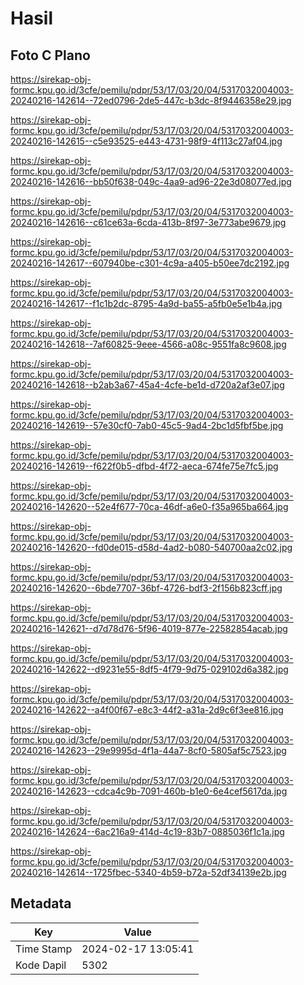 # Hasil

## Foto C Plano

https://sirekap-obj-formc.kpu.go.id/3cfe/pemilu/pdpr/53/17/03/20/04/5317032004003-20240216-142614--72ed0796-2de5-447c-b3dc-8f9446358e29.jpg

https://sirekap-obj-formc.kpu.go.id/3cfe/pemilu/pdpr/53/17/03/20/04/5317032004003-20240216-142615--c5e93525-e443-4731-98f9-4f113c27af04.jpg

https://sirekap-obj-formc.kpu.go.id/3cfe/pemilu/pdpr/53/17/03/20/04/5317032004003-20240216-142616--bb50f638-049c-4aa9-ad96-22e3d08077ed.jpg

https://sirekap-obj-formc.kpu.go.id/3cfe/pemilu/pdpr/53/17/03/20/04/5317032004003-20240216-142616--c61ce63a-6cda-413b-8f97-3e773abe9679.jpg

https://sirekap-obj-formc.kpu.go.id/3cfe/pemilu/pdpr/53/17/03/20/04/5317032004003-20240216-142617--607940be-c301-4c9a-a405-b50ee7dc2192.jpg

https://sirekap-obj-formc.kpu.go.id/3cfe/pemilu/pdpr/53/17/03/20/04/5317032004003-20240216-142617--f1c1b2dc-8795-4a9d-ba55-a5fb0e5e1b4a.jpg

https://sirekap-obj-formc.kpu.go.id/3cfe/pemilu/pdpr/53/17/03/20/04/5317032004003-20240216-142618--7af60825-9eee-4566-a08c-9551fa8c9608.jpg

https://sirekap-obj-formc.kpu.go.id/3cfe/pemilu/pdpr/53/17/03/20/04/5317032004003-20240216-142618--b2ab3a67-45a4-4cfe-be1d-d720a2af3e07.jpg

https://sirekap-obj-formc.kpu.go.id/3cfe/pemilu/pdpr/53/17/03/20/04/5317032004003-20240216-142619--57e30cf0-7ab0-45c5-9ad4-2bc1d5fbf5be.jpg

https://sirekap-obj-formc.kpu.go.id/3cfe/pemilu/pdpr/53/17/03/20/04/5317032004003-20240216-142619--f622f0b5-dfbd-4f72-aeca-674fe75e7fc5.jpg

https://sirekap-obj-formc.kpu.go.id/3cfe/pemilu/pdpr/53/17/03/20/04/5317032004003-20240216-142620--52e4f677-70ca-46df-a6e0-f35a965ba664.jpg

https://sirekap-obj-formc.kpu.go.id/3cfe/pemilu/pdpr/53/17/03/20/04/5317032004003-20240216-142620--fd0de015-d58d-4ad2-b080-540700aa2c02.jpg

https://sirekap-obj-formc.kpu.go.id/3cfe/pemilu/pdpr/53/17/03/20/04/5317032004003-20240216-142620--6bde7707-36bf-4726-bdf3-2f156b823cff.jpg

https://sirekap-obj-formc.kpu.go.id/3cfe/pemilu/pdpr/53/17/03/20/04/5317032004003-20240216-142621--d7d78d76-5f96-4019-877e-22582854acab.jpg

https://sirekap-obj-formc.kpu.go.id/3cfe/pemilu/pdpr/53/17/03/20/04/5317032004003-20240216-142622--d9231e55-8df5-4f79-9d75-029102d6a382.jpg

https://sirekap-obj-formc.kpu.go.id/3cfe/pemilu/pdpr/53/17/03/20/04/5317032004003-20240216-142622--a4f00f67-e8c3-44f2-a31a-2d9c6f3ee816.jpg

https://sirekap-obj-formc.kpu.go.id/3cfe/pemilu/pdpr/53/17/03/20/04/5317032004003-20240216-142623--29e9995d-4f1a-44a7-8cf0-5805af5c7523.jpg

https://sirekap-obj-formc.kpu.go.id/3cfe/pemilu/pdpr/53/17/03/20/04/5317032004003-20240216-142623--cdca4c9b-7091-460b-b1e0-6e4cef5617da.jpg

https://sirekap-obj-formc.kpu.go.id/3cfe/pemilu/pdpr/53/17/03/20/04/5317032004003-20240216-142624--6ac216a9-414d-4c19-83b7-0885036f1c1a.jpg

https://sirekap-obj-formc.kpu.go.id/3cfe/pemilu/pdpr/53/17/03/20/04/5317032004003-20240216-142614--1725fbec-5340-4b59-b72a-52df34139e2b.jpg


## Metadata

| Key        | Value               |
| ---------- | ------------------- |
| Time Stamp | 2024-02-17 13:05:41 |
| Kode Dapil | 5302                |



